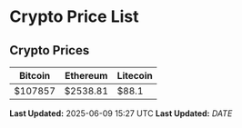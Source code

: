 # Crypto Price List

## Crypto Prices
| Bitcoin | Ethereum | Litecoin |
| ------- | -------- | -------- |
| $107857 | $2538.81 | $88.1 |
**Last Updated:** 2025-06-09 15:27 UTC
**Last Updated:** $DATE$
